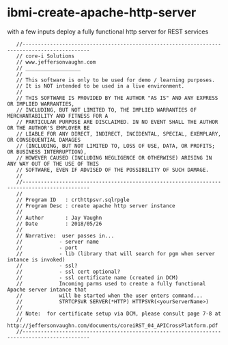 # ibmi-create-apache-http-server
with a few inputs deploy a fully functional http server for REST services

       //--------------------------------------------------------------------------------------------
       // core-i Solutions 
       // www.jeffersonvaughn.com
       // __________________
       //
       // This software is only to be used for demo / learning purposes.
       // It is NOT intended to be used in a live environment.
       //
       // THIS SOFTWARE IS PROVIDED BY THE AUTHOR "AS IS" AND ANY EXPRESS OR IMPLIED WARRANTIES,
       // INCLUDING, BUT NOT LIMITED TO, THE IMPLIED WARRANTIES OF MERCHANTABILITY AND FITNESS FOR A
       // PARTICULAR PURPOSE ARE DISCLAIMED. IN NO EVENT SHALL THE AUTHOR OR THE AUTHOR'S EMPLOYER BE
       // LIABLE FOR ANY DIRECT, INDIRECT, INCIDENTAL, SPECIAL, EXEMPLARY, OR CONSEQUENTIAL DAMAGES
       // (INCLUDING, BUT NOT LIMITED TO, LOSS OF USE, DATA, OR PROFITS; OR BUSINESS INTERRUPTION),
       // HOWEVER CAUSED (INCLUDING NEGLIGENCE OR OTHERWISE) ARISING IN ANY WAY OUT OF THE USE OF THIS
       // SOFTWARE, EVEN IF ADVISED OF THE POSSIBILITY OF SUCH DAMAGE.
       //
       //--------------------------------------------------------------------------------------------
       //                                                                      
       // Program ID   : crthttpsvr.sqlrpgle                                           
       // Program Desc : create apache http server instance                    
       //
       // Author       : Jay Vaughn
       // Date         : 2018/05/26
       //  
       // Narrative:  user passes in...
       //            - server name
       //            - port
       //            - lib (library that will search for pgm when server intance is invoked)
       //            - ssl?    
       //            - ssl cert optional?
       //            - ssl certificate name (created in DCM)
       //            Incoming parms used to create a fully functional Apache server intance that 
       //            will be started when the user enters command...
       //            STRTCPSVR SERVER(*HTTP) HTTPSVR(<yourServerName>)
       //       
       // Note:  for certificate setup via DCM, please consult page 7-8 at
       //        http://jeffersonvaughn.com/documents/coreiRST_04_APICrossPlatform.pdf
       //--------------------------------------------------------------------------------------------

